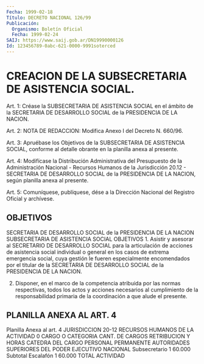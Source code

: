 ```yaml
---
Fecha: 1999-02-18
Título: DECRETO NACIONAL 126/99
Publicación:
  Organismo: Boletín Oficial
  Fecha: 1999-02-24
SAIJ: https://www.saij.gob.ar/DN19990000126
Id: 123456789-0abc-621-0000-9991soterced
---
```

# CREACION DE LA SUBSECRETARIA DE ASISTENCIA SOCIAL.

<a id="1"></a>
Art. 1: Créase la SUBSECRETARIA DE ASISTENCIA  SOCIAL  en  el ámbito de la  SECRETARIA  DE DESARROLLO SOCIAL de la PRESIDENCIA DE LA NACION.

<a id="2"></a>
Art.  2: NOTA DE REDACCION: Modifica Anexo I del Decreto N. 660/96.

<a id="3"></a>
Art. 3: Apruébase los Objetivos  de la SUBSECRETARIA DE ASISTENCIA SOCIAL,  conforme  al  detalle obrante  en  la  planilla  anexa  al presente.

<a id="4"></a>
Art. 4: Modifícase la Distribución  Administrativa del Presupuesto de la Administración Nacional - Recursos Humanos de la Jurisdicción 20.12 - SECRETARIA DE DESARROLLO SOCIAL  de  la  PRESIDENCIA  DE LA NACION, según planilla anexa al presente.

<a id="5"></a>
Art. 5: Comuníquese, publíquese, dése a la Dirección Nacional  del Registro  Oficial  y  archívese.

## OBJETIVOS

<a id="1"></a>
SECRETARIA DE DESARROLLO SOCIAL de la PRESIDENCIA DE LA NACION SUBSECRETARIA DE ASISTENCIA SOCIAL OBJETIVOS 1. Asistir y asesorar al SECRETARIO DE DESARROLLO SOCIAL para la articulación de acciones de asistencia social individual o general en los casos de extrema emergencia social, cuya gestión le fueren especialmente encomendados por el titular de la SECRETARIA DE DESARROLLO SOCIAL de la PRESIDENCIA DE LA NACION.

2. Disponer, en el marco de la competencia atribuida por las normas respectivas, todos los actos y acciones necesarios al cumplimiento de la responsabilidad primaria de la coordinación a que alude el presente.

## PLANILLA ANEXA AL ART. 4

<a id="1"></a>
Planilla Anexa al art. 4  JURISDICCION 20-12          RECURSOS HUMANOS DE LA ACTIVIDAD 0 CARGO O CATEGORIA   CANT. DE CARGOS     RETRIBUCION                    Y HORAS CATEDRA     DEL CARGO PERSONAL PERMANENTE AUTORIDADES SUPERIORES DEL PODER EJECUTIVO NACIONAL Subsecretario              1               60.000 Subtotal Escalafón         1               60.000 TOTAL ACTIVIDAD